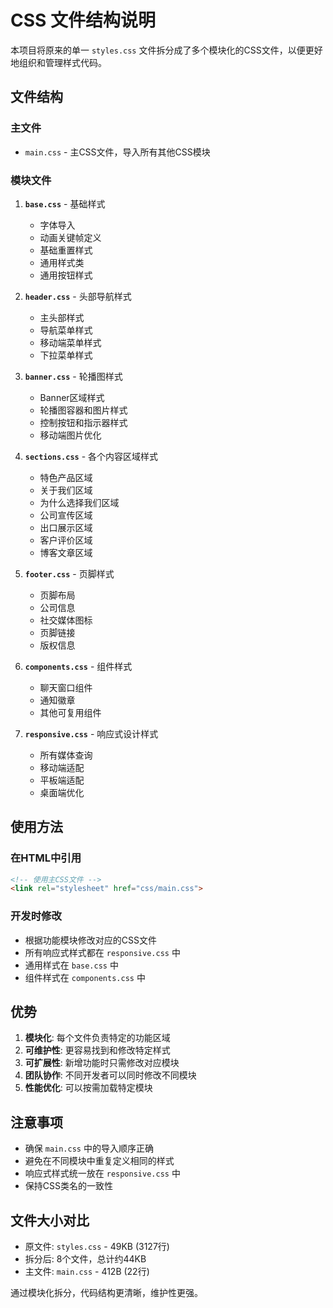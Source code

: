 # CSS 文件结构说明

本项目将原来的单一 `styles.css` 文件拆分成了多个模块化的CSS文件，以便更好地组织和管理样式代码。

## 文件结构

### 主文件
- `main.css` - 主CSS文件，导入所有其他CSS模块

### 模块文件
1. **`base.css`** - 基础样式
   - 字体导入
   - 动画关键帧定义
   - 基础重置样式
   - 通用样式类
   - 通用按钮样式

2. **`header.css`** - 头部导航样式
   - 主头部样式
   - 导航菜单样式
   - 移动端菜单样式
   - 下拉菜单样式

3. **`banner.css`** - 轮播图样式
   - Banner区域样式
   - 轮播图容器和图片样式
   - 控制按钮和指示器样式
   - 移动端图片优化

4. **`sections.css`** - 各个内容区域样式
   - 特色产品区域
   - 关于我们区域
   - 为什么选择我们区域
   - 公司宣传区域
   - 出口展示区域
   - 客户评价区域
   - 博客文章区域

5. **`footer.css`** - 页脚样式
   - 页脚布局
   - 公司信息
   - 社交媒体图标
   - 页脚链接
   - 版权信息

6. **`components.css`** - 组件样式
   - 聊天窗口组件
   - 通知徽章
   - 其他可复用组件

7. **`responsive.css`** - 响应式设计样式
   - 所有媒体查询
   - 移动端适配
   - 平板端适配
   - 桌面端优化

## 使用方法

### 在HTML中引用
```html
<!-- 使用主CSS文件 -->
<link rel="stylesheet" href="css/main.css">
```

### 开发时修改
- 根据功能模块修改对应的CSS文件
- 所有响应式样式都在 `responsive.css` 中
- 通用样式在 `base.css` 中
- 组件样式在 `components.css` 中

## 优势

1. **模块化**: 每个文件负责特定的功能区域
2. **可维护性**: 更容易找到和修改特定样式
3. **可扩展性**: 新增功能时只需修改对应模块
4. **团队协作**: 不同开发者可以同时修改不同模块
5. **性能优化**: 可以按需加载特定模块

## 注意事项

- 确保 `main.css` 中的导入顺序正确
- 避免在不同模块中重复定义相同的样式
- 响应式样式统一放在 `responsive.css` 中
- 保持CSS类名的一致性

## 文件大小对比

- 原文件: `styles.css` - 49KB (3127行)
- 拆分后: 8个文件，总计约44KB
- 主文件: `main.css` - 412B (22行)

通过模块化拆分，代码结构更清晰，维护性更强。 